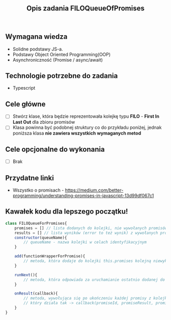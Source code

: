 <h2 align="center">Opis zadania FILOQueueOfPromises </h2>

<br>

## Wymagana wiedza
- Solidne podstawy JS-a.
- Podstawy Object Oriented Programming(OOP)
- Asynchroniczność (Promise / async/await)
 
## Technologie potrzebne do zadania

- Typescript 

## Cele główne

* [ ] Stwórz klase, która będzie reprezentowała kolejkę typu **FILO** - **First In Last Out** dla zbioru promisów
* [ ] Klasa powinna być podobnej struktury co do przykładu poniżej, jednak poniższa klasa **nie zawiera wszystkich wymaganych metod**

## Cele opcjonalne do wykonania

* [ ] Brak

## Przydatne linki

- Wszystko o promisach - https://medium.com/better-programming/understanding-promises-in-javascript-13d99df067c1

## Kawałek kodu dla lepszego początku!

```javascript
class FILOQueueForPromises{
    promises = [] // lista dodanych do kolejki, nie wywołanych promisów
    results = [] // lista wyników (error to też wynik) z wywołanych promisów, łącznie z timestampem wykonania
    constructor(queueName){
        // queueName - nazwa kolejki w celach identyfikacyjnym
    }

    add(functionWrapperForPromise){
        // metoda, która dodaje do kolejki this.promises kolejną niewykonaną promisę
    }

    runNext(){
        // metoda, która odpowiada za uruchamianie ostatnio dodanej do kolejki promisy
    }

    onResult(callback){
        // metoda, wywołująca się po ukończeniu każdej promisy z kolejki z argumentem callback
        // który działa tak -> callback(promiseId, promiseResult, promiseDoneAt)
    }
}
```

